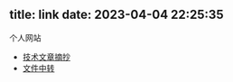 title: link
date: 2023-04-04 22:25:35
---
个人网站
- [技术文章摘抄](http://learn.lianglianglee.com)
- [文件中转](http://file.lianglianglee.com)